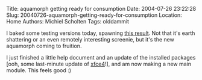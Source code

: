 Title: aquamorph getting ready for consumption
Date: 2004-07-26 23:22:28
Slug: 20040726-aquamorph-getting-ready-for-consumption
Location: Home
Authors: Michiel Scholten
Tags: olddammit

<p>I baked some testing versions today, spawning <a href="/images/screenies/aquamorph/20040726_aquamorph_screenshot_02.png">this result</a>. Not that it's earth shattering or an even remotely interesting screenie, but it's the new aquamorph coming to fruition.</p>
<p>I just finished a little help document and an update of the installed packages [ooh, some last-minute update of <a href="http://www.xfce.org/">xfce4</a>!], and am now making a new main module. This feels good :)</p>